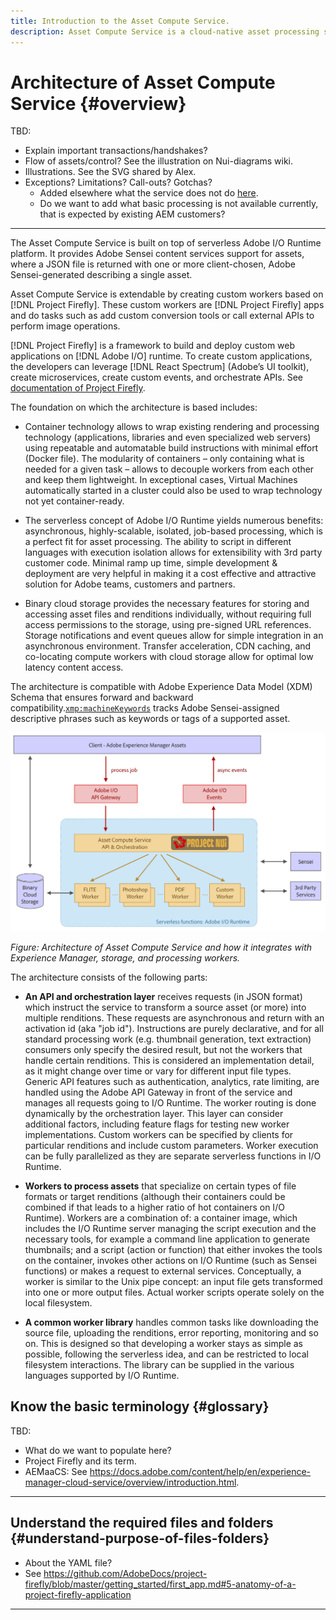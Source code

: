 ```yaml
---
title: Introduction to the Asset Compute Service.
description: Asset Compute Service is a cloud-native asset processing service that helps reduce complexity and improves scalability.
---
```


# Architecture of Asset Compute Service {#overview}

TBD:

* Explain important transactions/handshakes?
* Flow of assets/control? See the illustration on Nui-diagrams wiki.
* Illustrations. See the SVG shared by Alex.
* Exceptions? Limitations? Call-outs? Gotchas?
  * Added elsewhere what the service does not do [here](introduction.md#possible-use-cases-benefits).
  * Do we want to add what basic processing is not available currently, that is expected by existing AEM customers?

___________

The Asset Compute Service is built on top of serverless Adobe I/O Runtime platform. It provides Adobe Sensei content services support for assets, where a JSON file is returned with one or more client-chosen, Adobe Sensei-generated describing a single asset.

Asset Compute Service is extendable by creating custom workers based on [!DNL Project Firefly]. These custom workers are [!DNL Project Firefly] apps and do tasks such as add custom conversion tools or call external APIs to perform image operations.

[!DNL Project Firefly] is a framework to build and deploy custom web applications on [!DNL Adobe I/O] runtime. To create custom applications, the developers can leverage [!DNL React Spectrum] (Adobe’s UI toolkit), create microservices, create custom events, and orchestrate APIs. See [documentation of Project Firefly](https://www.adobe.io/apis/experienceplatform/project-firefly/docs.html).

The foundation on which the architecture is based includes:

* Container technology allows to wrap existing rendering and processing technology (applications, libraries and even specialized web servers) using repeatable and automatable build instructions with minimal effort (Docker file). The modularity of containers – only containing what is needed for a given task – allows to decouple workers from each other and keep them lightweight. In exceptional cases, Virtual Machines automatically started in a cluster could also be used to wrap technology not yet container-ready.

* The serverless concept of Adobe I/O Runtime yields numerous benefits: asynchronous, highly-scalable, isolated, job-based processing, which is a perfect fit for asset processing. The ability to script in different languages with execution isolation allows for extensibility with 3rd party customer code. Minimal ramp up time, simple development & deployment are very helpful in making it a cost effective and attractive solution for Adobe teams, customers and partners.

* Binary cloud storage provides the necessary features for storing and accessing asset files and renditions individually, without requiring full access permissions to the storage, using pre-signed URL references. Storage notifications and event queues allow for simple integration in an asynchronous environment. Transfer acceleration, CDN caching, and co-locating compute workers with cloud storage allow for optimal low latency content access.

The architecture is compatible with Adobe Experience Data Model (XDM) Schema that ensures forward and backward compatibility.[`xmp:machineKeywords`](https://github.com/adobe/xdm/blob/master/docs/reference/assets/asset.schema.md#xmpmachinekeywords) tracks Adobe Sensei-assigned descriptive phrases such as keywords or tags of a supported asset.

![Architecture of Asset Compute Service](assets/architecture-diagram.png)

*Figure: Architecture of Asset Compute Service and how it integrates with Experience Manager, storage, and processing workers.*

The architecture consists of the following parts:

* **An API and orchestration layer** receives requests (in JSON format) which instruct the service to transform a source asset (or more) into multiple renditions. These requests are asynchronous and return with an activation id (aka "job id"). Instructions are purely declarative, and for all standard processing work (e.g. thumbnail generation, text extraction) consumers only specify the desired result, but not the workers that handle certain renditions. This is considered an implementation detail, as it might change over time or vary for different input file types. Generic API features such as authentication, analytics, rate limiting, are handled using the Adobe API Gateway in front of the service and manages all requests going to I/O Runtime. The worker routing is done dynamically by the orchestration layer. This layer can consider additional factors, including feature flags for testing new worker implementations. Custom workers can be specified by clients for particular renditions and include custom parameters. Worker execution can be fully parallelized as they are separate serverless functions in I/O Runtime.

* **Workers to process assets** that specialize on certain types of file formats or target renditions (although their containers could be combined if that leads to a higher ratio of hot containers on I/O Runtime). Workers are a combination of: a container image, which includes the I/O Runtime server managing the script execution and the necessary tools, for example a command line application to generate thumbnails; and a script (action or function) that either invokes the tools on the container, invokes other actions on I/O Runtime (such as Sensei functions) or makes a request to external services. Conceptually, a worker is similar to the Unix pipe concept: an input file gets transformed into one or more output files. Actual worker scripts operate solely on the local filesystem.

* **A common worker library** handles common tasks like downloading the source file, uploading the renditions, error reporting, monitoring and so on. This is designed so that developing a worker stays as simple as possible, following the serverless idea, and can be restricted to local filesystem interactions. The library can be supplied in the various languages supported by I/O Runtime.

<!--
An example of the JSON file is:

```json
{
    "xmp:machineKeywords": [
        {
            "value": "tree",
            "confidence": 0.8567
        },
        {
            "value": "brown",
            "confidence": 0.752
        }
    ]
}
```
-->

## Know the basic terminology {#glossary}

TBD:

* What do we want to populate here?
* Project Firefly and its term.
* AEMaaCS: See https://docs.adobe.com/content/help/en/experience-manager-cloud-service/overview/introduction.html.

___________

## Understand the required files and folders {#understand-purpose-of-files-folders}

* About the YAML file?
* See https://github.com/AdobeDocs/project-firefly/blob/master/getting_started/first_app.md#5-anatomy-of-a-project-firefly-application

---
